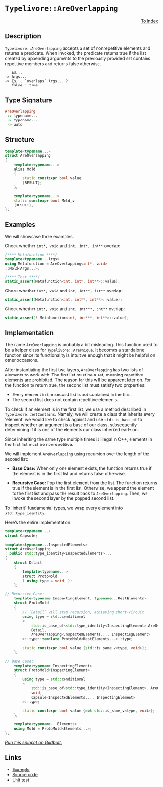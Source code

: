 <!-- Copyright 2024 Feng Mofan
SPDX-License-Identifier: Apache-2.0 -->

# `Typelivore::AreOverlapping`

<p style='text-align: right;'><a href="../../../facilities/metafunctions.md#typelivore-are-overlapping">To Index</a></p>

## Description

`Typelivore::AreOverlapping` accepts a set of nonrepetitive elements and returns a predicate.
When invoked, the predicate returns true if the list created by appending arguments to the previously provided set contains repetitive members and returns false otherwise.

<pre><code>   Es...
-> Args...
-> Es... `overlaps` Args... ?
   false : true</code></pre>

## Type Signature

```Haskell
AreOverlapping
 :: typename...
 -> typename...
 -> auto
```

## Structure

```C++
template<typename...>
struct AreOverlapping
{
    template<typename...>
    alias Mold
    {
        static constexpr bool value
        {RESULT};
    };

    template<typename...>
    static constexpr bool Mold_v 
    {RESULT};
};
```

## Examples

We will showcase three examples.

Check whether `int*, void` and `int, int*, int**` overlap:

```C++
/**** Metafunction ****/
template<typename...Args>
using Metafunction = AreOverlapping<int*, void>
::Mold<Args...>;

/**** Test ****/
static_assert(Metafunction<int, int*, int**>::value);
```

Check whether `int*, void` and `int, int**, int**` overlap:

```C++
static_assert(Metafunction<int, int**, int**>::value);
```

Check whether `int*, void` and `int, int***, int**` overlap:

```C++
static_assert(! Metafunction<int, int***, int**>::value);
```

## Implementation

The name `AreOverlapping` is probably a bit misleading.
This function used to be a helper class for `Typelivore::AreUnique`.
It becomes a standalone function since its functionality is intuitive enough that it might be helpful on other occasions.

After instantiating the first two layers, `AreOverlapping` has two lists of elements to work with.
The first list must be a set, meaning repetitive elements are prohibited. The reason for this will be apparent later on.
For the function to return true, the second list must satisfy two properties:

- Every element in the second list is not contained in the first.
- The second list does not contain repetitive elements.

To check if an element is in the first list, we use a method described in `Typelivore::SetContains`.
Namely, we will create a class that inherits every 'element' we would like to check against and use `std::is_base_of` to inspect whether an argument is a base of our class, subsequently determining if it is one of the elements our class inherited early on.

Since inheriting the same type multiple times is illegal in C++, elements in the first list must be nonrepetitive.

We will implement `AreOverlapping` using recursion over the length of the second list:

- **Base Case:** When only one element exists, the function returns true if the element is in the first list and returns false otherwise.

- **Recursive Case:** Pop the first element from the list.
The function returns true if the element is in the first list.
Otherwise, we append the element to the first list and pass the result back to `AreOverlapping`.
Then, we invoke the second layer by the popped second list.

To 'inherit' fundamental types, we wrap every element into `std::type_identity`.

Here's the entire implementation:

```C++
template<typename...>
struct Capsule;

template<typename...InspectedElements>
struct AreOverlapping
: public std::type_identity<InspectedElements>...
{
    struct Detail
    {
        template<typename...>
        struct ProtoMold
        { using type = void; };
    };

// Recursive Case:
    template<typename InspectingElement, typename...RestElements>
    struct ProtoMold
    {
        // `Detail` will stop recursion, achieving short-circuit.
        using type = std::conditional
        <
            std::is_base_of<std::type_identity<InspectingElement>,AreOverlapping>::value, 
            Detail, 
            AreOverlapping<InspectedElements..., InspectingElement>
        >::type::template ProtoMold<RestElements...>::type;

        static constexpr bool value {std::is_same_v<type, void>};
    };

// Base Case:
    template<typename InspectingElement>
    struct ProtoMold<InspectingElement>
    {
        using type = std::conditional
        <
            std::is_base_of<std::type_identity<InspectingElement>, AreOverlapping>::value, 
            void,
            Capsule<InspectedElements..., InspectingElement>
        >::type;
        
        static constexpr bool value {not std::is_same_v<type, void>};
    };

    template<typename...Elements>
    using Mold = ProtoMold<Elements...>;
};
```

[*Run this snippet on Godbolt.*](https://godbolt.org/#z:OYLghAFBqd5QCxAYwPYBMCmBRdBLAF1QCcAaPECAMzwBtMA7AQwFtMQByARg9KtQYEAysib0QXACx8BBAKoBnTAAUAHpwAMvAFYTStJg1DIApACYAQuYukl9ZATwDKjdAGFUtAK4sGIAKwAHKSuADJ4DJgAcj4ARpjEIIFcpAAOqAqETgwe3r4BwemZjgLhkTEs8YnJtpj2JQxCBEzEBLk%2BfkG19dlNLQRl0XEJSSkKza3t%2BV3j/YMVVaMAlLaoXsTI7BwA9ABU%2BweHR8e72yYaAIJ7BwDUACKYqa6MyHiYCjeHZ5fXJ39H3wu5yBZgAzBFkN4sDcTKC3AQAJ5PAD6BGITEIClh2GBwN%2BuxubiYqQUXnonwOgIImBYqQM1Nh8KRjFYmAAdBzscDxsQvA5CcTSfRYVZLnj/hKAeLbgBJWn0NiCJgNCn7QH4yX/QHA6ny5WYRmIp7MNgctkyhgKJ4OTDobAKxgELGgnGXHl8gg3C7ETAAeQAbgkDKlUhFgMCQDdUl5YrQ8MgbuN0CAQEbMMi8FhBIQEYyLVbMDa7Q7BM7sGbcQB2UUXG51xNoj33TDNOjA%2Bsw6vtjv13V0/WG5km9mcl3dnsN3n85TEVBEACynnQ457JmrNy8mSMNzTMNBdxu/tQmZFnbuIpXa/PoJreO2NwASoX1plAwKlCAV336Qa4Wnhzc%2BbWo4Rj2jSjqkDuQ6smaT7jGBipOlylwdu606zguS6Xl2KETjc2z3iYABsGgPK2tDERoNwAO50LQDaoKkNw%2BsgL7ZJBTDIAgbz%2BmGiYICQBAALSvBsXiEGyK4dpufG7rCB5JimaAMPgDRiFJ9aMhpE6KSAeAKMisRMEoyKoFQjK6WmGZZo4iJ5pawFhghjrYqQ3p%2BoGxDBqGRjYim/piF4mCQdpPZkRitAhbheH1u5AZBsSPnhnCQGFtSxbgaWZqQalDhOSWBDIbWeF%2BamzIpt%2B%2Bo3DOc6oIutDLnCcEEM5WWjtgFXMheYrRT2syOAmynjJgqipMQNyxKgniHoFmCdhYun6ciCissi/qDk8kFHieY6VteNYdle3VAj894WMZc1Eh%2BX40v2DJ/tBbCAQ5aX5ZlhVjr1aGejVmENfZBZ5aBBVFYdOHFROMnbnJ%2B4NsmKACKp2Tqb1h1wqFqEEPDS1GSZZkWVjnUopmjo5gDjnA%2B9rlej68VeYlYalQF3jBTCqN4dt6CkBj9ZEiSZK/m4uXpa1TrZc9gMgcAougyVLpE7%2BB0lezdb9fGNxDdSo3jZN03M0F80MHOcMpktK1sGtG2s5zXJ7cdYP7bivWVfdTLGjBHKi2WK5Q8ANz1ege4Hr9dVYXCXsVmON5Vo7PVXJqkrqocNwAGJ4MQ4w3NgqisHSc1fNKCd/NqPzJ/OLZMFQXgMHlAiqqcOq3T%2BVvDma3rAN7ly%2B/7FdVzXKryTTHkJSGjNwhEBC7Ftx6Na6FwpgHjLtwokc4tHcf4jcAAq7yegXbrNANyLGUorQQOXzR97XDCMhPkET1PNwP7sTOzUsx2F0XJxJ7cQiFojWcc7ynzpST%2BX8pRxzVsgY%2BChT4EHPr3au19b6CHvoIfYaDJ4v3liAfWmB37rxOvHcBxwf77G3txYggds653JPvYhJD6HckPvGGBcCIBgDAD3S%2BSCGgoIIJgg4gjsEdVwW/EUHAVi0E4P4XgfgOBaFIKgTgbhrDWETGsDYc1zCgh4KQAgmhJErAANYBEkGyDQgQzBmAAJw2K4P4SxyRKyVmkNIjgkheAsAkBoDQpB5GKOURwXgCgQB%2BIMQoyRpA4CwBgIgEAawCDRgERQCAaBaR0ASFEVknBVCBCIkJIikgbjAGQAmKQbIzC8FtIQEgmY9D8EECIMQ7ApAyEEIoFQ6hImkF0Ckai6JUicB4FImRcjDFKM4L6LwSSZk3DMjcPJBSiklLKTcCpZgbgQA8Bk%2Bg40dFcCWLwCJWgVgQCQOk0MezyCUEuZkxIwApBmD4HQakGdKCxAmbECILQETDN4N85gxAES%2BliNoNK/zSDpMQr6BgtA/k9KwLELwwAiS0FoKE7gvAsAsEMMAcQiL06vUDJixRI1nzUkhRPOoEy4yxHRMCjwWAJlojwN4rFpBPKTSUA8XFRg4xGEMSsKgBgO4ADU3jUV9MaSFjThCiHEG0uVnS1ATL6foPFKA1GWH0HgWIoTIArEYg0TFQkkzyVMJYawZhAmeWICTA1EAVh2Fes4CArgph%2BBSGECIQxKgjBSEULIAhPV6CDQ0eYwxEhjDqK6xoEw2ieA6HoF118%2BitEjf66NtgE2hrGAmzNixDmrHWJsCQoyOCyP8RMoJiz8mFOKaU8p5jNkQFwLU/ZYJDnHKFSsBAmAmBYESE60gpjJCgjZDY0EriNCSDMJIEiGh/BERsfoTgnjSDeN0WyIiXAiKBBsckIi/hJAOKnURatPSgkhLCfooV0S4nnISTM5JNy0moF2VknJHAWgsH9JWISTANYGG3FwGxbIuAWOqapOpyYUhyuaYq6QyqlCqp6boZ5AziT/IrVWgJvAgnTNmZ6BZSyG3Abxes8DkGqLbI/VchIMIwRmCOXeyJZyLn0fuW%2Bu5eyUAgcefYvxNBaBvNCRAT5PTAW/MhdJ4FoLwUOEhdCx0sL4UTKRSitFGLIU4rxQSxR%2BAWKOBJRM8lrFKUcupe4xRdKGUIiZVsRRrL2V6K5RkTAvL9NhnvSKpg4rJXSsYLK2QiHWnIdkCq7piiMMasFZaqwOq6WOqNakE1nAzVYwtdqiwNqCN2odfAZ1sbr4uBUnmkIKlC0BrSBkYNOQk35EDXViNvqFg1dTQ0dNia8heu6HG7r1Xs2zEmI1vrI2BhtajeWktWiZvuLwzWzgdblnFMhJRsDEGLFbPbUQTtujWMnKMaQftg6RgjvcRurd4HZ2Vn8DYlxoI50LtPZewJnAb3hPvTE%2BJiTX2pN41%2BtgnBf0rJYAof0CZ/SbZ/OMaDHb6nwdCwq8L7T5CoeizoEAoJSBYaGVi3D4yr1TJfXM0jYOIdQ5h/qTOdHP37dBId77nH6c8a43xyHIY1pgeRLDggyJVBFJeaJhI4nJOKLkwivRkuFMQo5SpwQamEWGcwMi1FYgdMcr0/ypz2KiV5VMz08zMyth6Os7SvV9nHMsvta53g7meU0m84K9jfBRUKAlZgKVMqOUIZRxICLHSMdqux3F4wOXdX6qK0otL2RMXbEUgl61tqEj2qwCl/rpX3XlbG3oH15RpvNeKNkCr4bshDZTSVrrubc8xp6AIQbU2s0ppr71lvcwm9FudZostxaFtE/exwRZFPIeHmp9SWnu2SBMYOz29jfaB1DsoBWq7IBbFslBKCfwjjT2%2BM35Wfdb2CMfdsLeo7SwTEgEkP4SdXAXG%2BMCJIexXArFmAve40EA/j/BLY6citVSj9Jkf9z8VhPJMhnBJAgA%3D%3D%3D)

## Links

- [Example](../../../code/facilities/metafunctions/typelivore/are_overlapping/implementation.hpp)
- [Source code](../../../../conceptrodon/descend/typelivore/are_overlapping.hpp)
- [Unit test](../../../../tests/unit/metafunctions/typelivore/are_overlapping.test.hpp)
